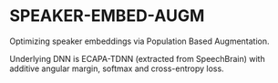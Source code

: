 # SPEAKER-EMBED-AUGM

Optimizing speaker embeddings via Population Based Augmentation.  

Underlying DNN is ECAPA-TDNN (extracted from SpeechBrain) with additive angular margin, softmax and cross-entropy loss.  

